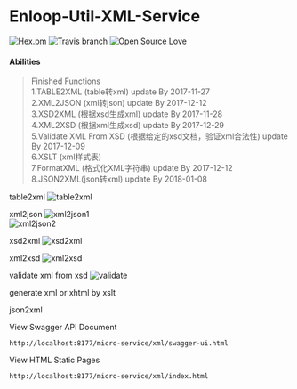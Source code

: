 # Enloop-Util-XML-Service

[![Hex.pm](https://img.shields.io/hexpm/l/plug.svg)]()
[![Travis branch](https://img.shields.io/travis/rust-lang/rust/master.svg)]()
[![Open Source Love](https://badges.frapsoft.com/os/v2/open-source.svg?v=103)](https://github.com/ellerbrock/open-source-badges/)

 #### Abilities
>  Finished Functions<br/>
 1.TABLE2XML (table转xml) update By 2017-11-27<br/>
 2.XML2JSON (xml转json) update By 2017-12-12<br/>
 3.XSD2XML (根据xsd生成xml) update By 2017-11-28<br/>
 4.XML2XSD (根据xml生成xsd) update By 2017-12-29<br/>
 5.Validate XML From XSD (根据给定的xsd文档，验证xml合法性) update By 2017-12-09<br/>
 6.XSLT (xml样式表)<br/>
 7.FormatXML (格式化XML字符串) update By 2017-12-12<br/>
 8.JSON2XML(json转xml) update By 2018-01-08<br/>
 
table2xml
![table2xml](http://orkf3vfng.bkt.clouddn.com/json2xml.png)

xml2json
![xml2json1](http://orkf3vfng.bkt.clouddn.com/xml2json1.png)
<br/>
![xml2json2](http://orkf3vfng.bkt.clouddn.com/xml2json2.png)

xsd2xml
![xsd2xml](http://orkf3vfng.bkt.clouddn.com/xsd2xml.png)

xml2xsd
![xml2xsd](http://orkf3vfng.bkt.clouddn.com/xml2xsd.png)

validate xml from xsd
![validate](http://orkf3vfng.bkt.clouddn.com/validtaexmlfromxsd.png)

generate xml or xhtml by xslt

json2xml


View Swagger API Document

```text
http://localhost:8177/micro-service/xml/swagger-ui.html
```

View HTML Static Pages

```text
http://localhost:8177/micro-service/xml/index.html
```
 
